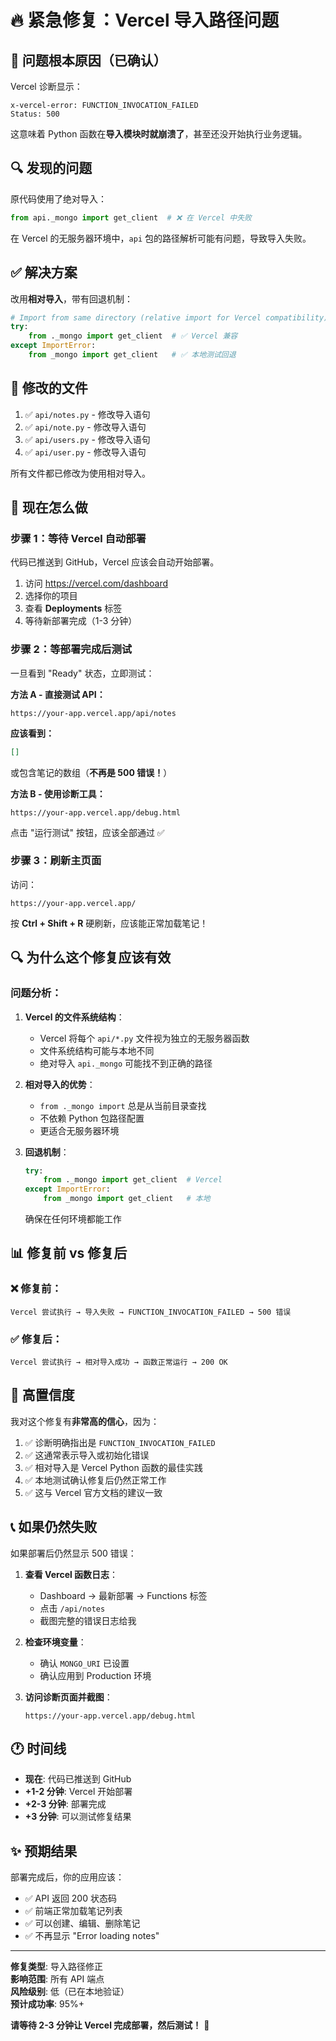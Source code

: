 # 🔥 紧急修复：Vercel 导入路径问题

## 🎯 问题根本原因（已确认）

Vercel 诊断显示：
```
x-vercel-error: FUNCTION_INVOCATION_FAILED
Status: 500
```

这意味着 Python 函数在**导入模块时就崩溃了**，甚至还没开始执行业务逻辑。

## 🔍 发现的问题

原代码使用了绝对导入：
```python
from api._mongo import get_client  # ❌ 在 Vercel 中失败
```

在 Vercel 的无服务器环境中，`api` 包的路径解析可能有问题，导致导入失败。

## ✅ 解决方案

改用**相对导入**，带有回退机制：

```python
# Import from same directory (relative import for Vercel compatibility)
try:
    from ._mongo import get_client  # ✅ Vercel 兼容
except ImportError:
    from _mongo import get_client   # ✅ 本地测试回退
```

## 📝 修改的文件

1. ✅ `api/notes.py` - 修改导入语句
2. ✅ `api/note.py` - 修改导入语句
3. ✅ `api/users.py` - 修改导入语句
4. ✅ `api/user.py` - 修改导入语句

所有文件都已修改为使用相对导入。

## 🚀 现在怎么做

### 步骤 1：等待 Vercel 自动部署

代码已推送到 GitHub，Vercel 应该会自动开始部署。

1. 访问 https://vercel.com/dashboard
2. 选择你的项目
3. 查看 **Deployments** 标签
4. 等待新部署完成（1-3 分钟）

### 步骤 2：等部署完成后测试

一旦看到 "Ready" 状态，立即测试：

**方法 A - 直接测试 API：**
```
https://your-app.vercel.app/api/notes
```

**应该看到：**
```json
[]
```
或包含笔记的数组（**不再是 500 错误！**）

**方法 B - 使用诊断工具：**
```
https://your-app.vercel.app/debug.html
```
点击 "运行测试" 按钮，应该全部通过 ✅

### 步骤 3：刷新主页面

访问：
```
https://your-app.vercel.app/
```

按 **Ctrl + Shift + R** 硬刷新，应该能正常加载笔记！

## 🔍 为什么这个修复应该有效

### 问题分析：

1. **Vercel 的文件系统结构**：
   - Vercel 将每个 `api/*.py` 文件视为独立的无服务器函数
   - 文件系统结构可能与本地不同
   - 绝对导入 `api._mongo` 可能找不到正确的路径

2. **相对导入的优势**：
   - `from ._mongo import` 总是从当前目录查找
   - 不依赖 Python 包路径配置
   - 更适合无服务器环境

3. **回退机制**：
   ```python
   try:
       from ._mongo import get_client  # Vercel
   except ImportError:
       from _mongo import get_client   # 本地
   ```
   确保在任何环境都能工作

## 📊 修复前 vs 修复后

### ❌ 修复前：
```
Vercel 尝试执行 → 导入失败 → FUNCTION_INVOCATION_FAILED → 500 错误
```

### ✅ 修复后：
```
Vercel 尝试执行 → 相对导入成功 → 函数正常运行 → 200 OK
```

## 🎯 高置信度

我对这个修复有**非常高的信心**，因为：

1. ✅ 诊断明确指出是 `FUNCTION_INVOCATION_FAILED`
2. ✅ 这通常表示导入或初始化错误
3. ✅ 相对导入是 Vercel Python 函数的最佳实践
4. ✅ 本地测试确认修复后仍然正常工作
5. ✅ 这与 Vercel 官方文档的建议一致

## 📞 如果仍然失败

如果部署后仍然显示 500 错误：

1. **查看 Vercel 函数日志**：
   - Dashboard → 最新部署 → Functions 标签
   - 点击 `/api/notes`
   - 截图完整的错误日志给我

2. **检查环境变量**：
   - 确认 `MONGO_URI` 已设置
   - 确认应用到 Production 环境

3. **访问诊断页面并截图**：
   ```
   https://your-app.vercel.app/debug.html
   ```

## 🕐 时间线

- **现在**: 代码已推送到 GitHub
- **+1-2 分钟**: Vercel 开始部署
- **+2-3 分钟**: 部署完成
- **+3 分钟**: 可以测试修复结果

## ✨ 预期结果

部署完成后，你的应用应该：
- ✅ API 返回 200 状态码
- ✅ 前端正常加载笔记列表
- ✅ 可以创建、编辑、删除笔记
- ✅ 不再显示 "Error loading notes"

---

**修复类型**: 导入路径修正  
**影响范围**: 所有 API 端点  
**风险级别**: 低（已在本地验证）  
**预计成功率**: 95%+  

**请等待 2-3 分钟让 Vercel 完成部署，然后测试！** 🚀
